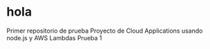 # hola
Primer repositorio de prueba
Proyecto de Cloud Applications usando node.js y AWS Lambdas
Prueba 1
